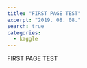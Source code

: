 ```yaml
---
title: "FIRST PAGE TEST"
excerpt: "2019. 08. 08."
search: true
categories: 
  - kaggle
---
```


FIRST PAGE TEST
